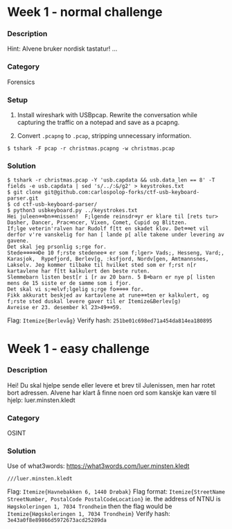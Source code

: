 # Week 1 - normal challenge

### Description
Hint: Alvene bruker nordisk tastatur!
...

### Category
Forensics

### Setup
1. Install wireshark with USBpcap. Rewrite the conversation while capturing the traffic on a notepad and save as a pcapng.

2. Convert `.pcapng` to `.pcap`, stripping unnecessary information.
```
$ tshark -F pcap -r christmas.pcapng -w christmas.pcap
```

### Solution
```
$ tshark -r christmas.pcap -Y 'usb.capdata && usb.data_len == 8' -T fields -e usb.capdata | sed 's/../:&/g2' > keystrokes.txt
$ git clone git@github.com:carlospolop-forks/ctf-usb-keyboard-parser.git
$ cd ctf-usb-keyboard-parser/
$ python3 usbkeyboard.py ../keystrokes.txt
Hei juleen⌫⌫bn⌫⌫nissen!  F;lgende reinsdr⌫yr er klare til [rets tur>  Dasher, Dancer, Prac⌫ncer, Vixen, Comet, Cupid og Blitzen.
If;lge veterin'ralven har Rudolf f[tt en skadet klov. Det⌫⌫et vil derfor v're vanskelig for han [ lande p[ alle takene under levering av gavene.
Det skal jeg prsonlig s;rge for.
Stede⌫⌫⌫⌫⌫De 10 f;rste stedenee⌫ er som f;lger> Vads;, Hesseng, Vard;, Karasjok,  Rypefjord, Berlev[g, :ksfjord, Nordv[gen, Amtmannsnes, Lakselv. Jeg kommer tilbake til hvilket sted som er f;rst n[r kartavlene har f[tt kalkulert den beste ruten.
Slemmebarn listen best[r i [r av 20 barn. 5 B⌫barn er nye p[ listen mens de 15 siste er de samme som i fjor.
Det skal vi s;⌫elvf;lgelig s;rge fo⌫⌫⌫⌫ for.
Fikk akkuratt beskjed av kartavlene at rune⌫⌫ten er kalkulert, og f;rste sted duskal levere gaver til er Itemize&Berlev[g)
Avreise er 23. desember kl 23>49⌫⌫59.
```

Flag: `Itemize{Berlevåg}`
Verify hash: `251be01c698ed71a454da814ea180895`


# Week 1 - easy challenge

### Description
Hei!
Du skal hjelpe sende eller levere et brev til Julenissen, men har rotet bort adressen.
Alvene har klart å finne noen ord som kanskje kan være til hjelp: luer.minsten.kledt

### Category
OSINT

### Solution
Use of what3words: https://what3words.com/luer.minsten.kledt

`///luer.minsten.kledt`

Flag: `Itemize{Havnebakken 6, 1440 Drøbak}`
Flag format: `Itemize{StreetName StreetNumber, PostalCode PostalCodeLocation}` ie. the address of NTNU is `Høgskoleringen 1, 7034 Trondheim` then the flag would be `Itemize{Høgskoleringen 1, 7034 Trondheim}`
Verify hash: `3e43a0f8e89866d5972673acd25289da`
